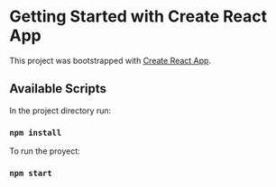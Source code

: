 # Getting Started with Create React App

This project was bootstrapped with [Create React App](https://github.com/facebook/create-react-app).

## Available Scripts

In the project directory run:
### `npm install`

To run the proyect:

### `npm start`

